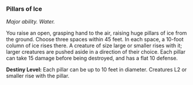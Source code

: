 ### Pillars of Ice

_Major ability. Water._

You raise an open, grasping hand to the air, raising huge pillars of ice from the ground. Choose three spaces within 45 feet. In each space, a 10-foot column of ice rises there. A creature of size large or smaller rises with it; larger creatures are pushed aside in a direction of their choice. Each pillar can take 15 damage before being destroyed, and has a flat 10 defense.

**Destiny Level:**
Each pillar can be up to 10 feet in diameter. Creatures L2 or smaller rise with the pillar.
